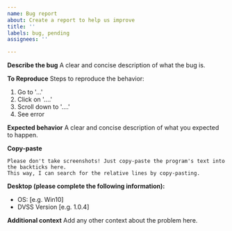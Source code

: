 ```yaml
---
name: Bug report
about: Create a report to help us improve
title: ''
labels: bug, pending
assignees: ''

---
```


**Describe the bug**
A clear and concise description of what the bug is.

**To Reproduce**
Steps to reproduce the behavior:
1. Go to '...'
2. Click on '....'
3. Scroll down to '....'
4. See error

**Expected behavior**
A clear and concise description of what you expected to happen.

**Copy-paste**
```
Please don't take screenshots! Just copy-paste the program's text into the backticks here.
This way, I can search for the relative lines by copy-pasting.
```

**Desktop (please complete the following information):**
 - OS: [e.g. Win10]
 - DVSS Version [e.g. 1.0.4]

**Additional context**
Add any other context about the problem here.
